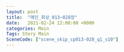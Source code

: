 ```yaml
---
layout: post
title:  "메인_회상_013~028장"
date:   2021-02-24 12:00:00 +0000
categories: Main
Tags: Story Main
SceneCode: ["scene_skip_cp013-028_q1_s10"]
---
```

